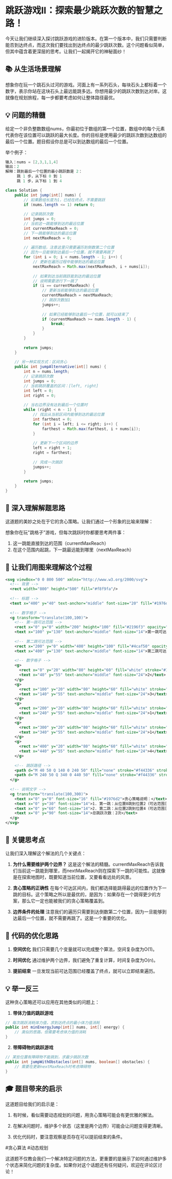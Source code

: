 # 跳跃游戏II：探索最少跳跃次数的智慧之路！

今天让我们继续深入探讨跳跃游戏的进阶版本。在第一个版本中，我们只需要判断能否到达终点，而这次我们要找出到达终点的最少跳跃次数。这个问题看似简单，但其中蕴含着更深层的思考。让我们一起揭开它的神秘面纱！

## 📚 从生活场景理解

想象你在玩一个跳石头过河的游戏。河面上有一系列石头，每块石头上都标着一个数字，表示你站在这块石头上最远能跳多远。你想用最少的跳跃次数到达对岸。这就像在规划旅程，每一步都要考虑如何让整体路径最优。

## 💡 问题的精髓

给定一个非负整数数组nums，你最初位于数组的第一个位置，数组中的每个元素代表你在该位置可以跳跃的最大长度。你的目标是使用最少的跳跃次数到达数组的最后一个位置。题目假设你总是可以到达数组的最后一个位置。

举个例子：
```java
输入：nums = [2,3,1,1,4]
输出：2
解释：跳到最后一个位置的最小跳跃数是 2：
     跳 1 步，从下标 0 到 1
     跳 1 步，从下标 1 到 4
```



```java
class Solution {
    public int jump(int[] nums) {
        // 如果数组长度为1，已经在终点，不需要跳跃
        if (nums.length <= 1) return 0;
        
        // 记录跳跃次数
        int jumps = 0;
        // 当前这一跳能够到达的最远位置
        int currentMaxReach = 0;
        // 下一跳能够到达的最远位置
        int nextMaxReach = 0;
        
        // 遍历数组，注意这里只需要遍历到倒数第二个位置
        // 因为一旦能够到达最后一个位置，就不需要再跳了
        for (int i = 0; i < nums.length - 1; i++) {
            // 更新在遍历过程中能够到达的最远位置
            nextMaxReach = Math.max(nextMaxReach, i + nums[i]);
            
            // 如果到达当前跳跃能到达的最远位置
            // 说明需要进行下一跳了
            if (i == currentMaxReach) {
                // 更新当前能够到达的最远位置
                currentMaxReach = nextMaxReach;
                // 跳跃次数加1
                jumps++;
                
                // 如果已经能够到达最后一个位置，就可以结束了
                if (currentMaxReach >= nums.length - 1) {
                    break;
                }
            }
        }
        
        return jumps;
    }
    
    // 另一种实现方式：区间贪心
    public int jumpAlternative(int[] nums) {
        int n = nums.length;
        // 记录跳跃次数
        int jumps = 0;
        // 当前跳跃覆盖的区间：[left, right]
        int left = 0;
        int right = 0;
        
        // 当右边界没有达到最后一个位置时
        while (right < n - 1) {
            // 找出从当前区间内能够到达的最远位置
            int farthest = 0;
            for (int i = left; i <= right; i++) {
                farthest = Math.max(farthest, i + nums[i]);
            }
            
            // 更新下一个区间的边界
            left = right + 1;
            right = farthest;
            
            // 完成一次跳跃
            jumps++;
        }
        
        return jumps;
    }
}

```

## 📝 深入理解解题思路

这道题的美妙之处在于它的贪心策略。让我们通过一个形象的比喻来理解：

想象你在玩"跳格子"游戏，但每次跳跃时你都要思考两件事：
1. 这一跳能直接到达的范围（currentMaxReach）
2. 在这个范围内起跳，下一跳最远能到哪里（nextMaxReach）

## 🎨 让我们用图来理解这个过程



```svg
<svg viewBox="0 0 800 500" xmlns="http://www.w3.org/2000/svg">
  <!-- 背景 -->
  <rect width="800" height="500" fill="#f8f9fa"/>
  
  <!-- 标题 -->
  <text x="400" y="40" text-anchor="middle" font-size="20" fill="#1976d2">跳跃游戏II：贪心策略可视化</text>
  
  <!-- 数字格子 -->
  <g transform="translate(100,100)">
    <!-- 第一跳可达范围 -->
    <rect x="0" y="0" width="200" height="100" fill="#2196f3" opacity="0.2"/>
    <text x="100" y="130" text-anchor="middle" font-size="14">第一跳可达范围</text>
    
    <!-- 第二跳可达范围 -->
    <rect x="200" y="0" width="400" height="100" fill="#4caf50" opacity="0.2"/>
    <text x="400" y="130" text-anchor="middle" font-size="14">第二跳可达范围</text>
    
    <!-- 数字格子 -->
    <g>
      <rect x="0" y="20" width="80" height="60" fill="white" stroke="#1976d2"/>
      <text x="40" y="55" text-anchor="middle" font-size="24">2</text>
    </g>
    <g>
      <rect x="100" y="20" width="80" height="60" fill="white" stroke="#1976d2"/>
      <text x="140" y="55" text-anchor="middle" font-size="24">3</text>
    </g>
    <g>
      <rect x="200" y="20" width="80" height="60" fill="white" stroke="#1976d2"/>
      <text x="240" y="55" text-anchor="middle" font-size="24">1</text>
    </g>
    <g>
      <rect x="300" y="20" width="80" height="60" fill="white" stroke="#1976d2"/>
      <text x="340" y="55" text-anchor="middle" font-size="24">1</text>
    </g>
    <g>
      <rect x="400" y="20" width="80" height="60" fill="white" stroke="#1976d2"/>
      <text x="440" y="55" text-anchor="middle" font-size="24">4</text>
    </g>
    
    <!-- 跳跃路径 -->
    <path d="M 40 50 Q 140 0 240 50" fill="none" stroke="#f44336" stroke-width="2"/>
    <path d="M 240 50 Q 340 0 440 50" fill="none" stroke="#f44336" stroke-width="2"/>
  </g>
  
  <!-- 说明文字 -->
  <g transform="translate(100,300)">
    <text x="0" y="0" font-size="16" fill="#1976d2">贪心策略说明：</text>
    <text x="0" y="30" font-size="14">1. 第一跳：从位置0跳到位置2（可达范围[1,2]中选择最优）</text>
    <text x="0" y="60" font-size="14">2. 第二跳：从位置2跳到位置4（可达范围[3,4]中选择最优）</text>
    <text x="0" y="90" font-size="14">总跳跃次数：2次</text>
  </g>
</svg>

```

## 🎯 关键思考点

让我们深入理解这个解法的几个关键点：

1. **为什么需要维护两个边界？**
   这是这个解法的精髓。currentMaxReach告诉我们当前这一跳能到哪里，而nextMaxReach则在探索下一跳的可能性。这就像是在探索地图时，既要知道当前位置，又要看看远处的风景。

2. **贪心策略的正确性**
   在每个可达区间内，我们都选择能跳得最远的位置作为下一跳的目标。这个策略之所以是最优的，是因为：如果存在一个跳得更少的方案，那么它一定也能被我们的贪心策略覆盖到。

3. **边界条件的处理**
   注意我们的遍历只需要到达倒数第二个位置，因为一旦能够到达最后一个位置，就不需要再跳了。这是一个重要的优化。

## 🌟 代码的优化思路

1. **空间优化**
   我们只需要几个变量就可以完成整个算法，空间复杂度为O(1)。

2. **时间优化**
   通过维护两个边界，我们避免了重复计算，时间复杂度为O(n)。

3. **提前结束**
   一旦发现当前可达范围已经覆盖了终点，就可以立即结束遍历。

## 💡 举一反三

这种贪心策略还可以应用在其他类似的问题上：

1. **带体力值的跳跃游戏**
```java
// 每次跳跃消耗体力值，求到达终点的最小体力值消耗
public int minEnergyJump(int[] nums, int[] energy) {
    // 类似的思路，但需要考虑体力值的消耗
}
```

2. **带障碍物的跳跃游戏**
```java
// 某些位置有障碍物不能跳到，求最少跳跃次数
public int jumpWithObstacles(int[] nums, boolean[] obstacles) {
    // 需要在更新nextMaxReach时考虑障碍物
}
```

## 🎓 题目带来的启示

这道题目给我们的启示是：

1. 有时候，看似需要动态规划的问题，用贪心策略可能会有更优雅的解法。

2. 在解决问题时，维护多个状态（这里是两个边界）可能会让问题变得更清晰。

3. 优化代码时，要注意观察是否存在可以提前结束的条件。





  #贪心算法 #动态规划

这道题不仅教会我们一个解决特定问题的方法，更重要的是展示了如何通过维护多个状态来简化问题的复杂度。如果你对这个话题还有任何疑问，欢迎在评论区讨论！